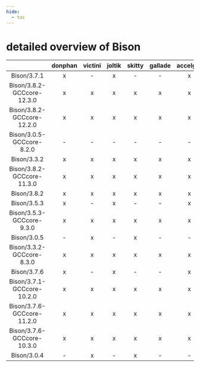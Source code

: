 ```yaml
---
hide:
  - toc
---
```


detailed overview of Bison
==========================

| |donphan|victini|joltik|skitty|gallade|accelgor|swalot|doduo|
| :---: | :---: | :---: | :---: | :---: | :---: | :---: | :---: | :---: |
|Bison/3.7.1|x|-|x|-|-|x|x|x|
|Bison/3.8.2-GCCcore-12.3.0|x|x|x|x|x|x|x|x|
|Bison/3.8.2-GCCcore-12.2.0|x|x|x|x|x|x|x|x|
|Bison/3.0.5-GCCcore-8.2.0|-|-|-|-|-|-|x|x|
|Bison/3.3.2|x|x|x|x|x|x|x|x|
|Bison/3.8.2-GCCcore-11.3.0|x|x|x|x|x|x|x|x|
|Bison/3.8.2|x|x|x|x|x|x|x|x|
|Bison/3.5.3|x|-|x|-|-|x|x|x|
|Bison/3.5.3-GCCcore-9.3.0|x|x|x|x|x|x|x|x|
|Bison/3.0.5|-|x|-|x|-|-|x|x|
|Bison/3.3.2-GCCcore-8.3.0|x|x|x|x|x|x|x|x|
|Bison/3.7.6|x|-|x|-|-|x|x|x|
|Bison/3.7.1-GCCcore-10.2.0|x|x|x|x|x|x|x|x|
|Bison/3.7.6-GCCcore-11.2.0|x|x|x|x|x|x|x|x|
|Bison/3.7.6-GCCcore-10.3.0|x|x|x|x|x|x|x|x|
|Bison/3.0.4|-|x|-|x|-|-|x|-|
